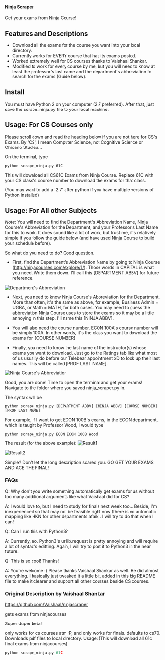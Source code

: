 #### Ninja Scraper
Get your exams from Ninja Course!

## Features and Descriptions
* Download all the exams for the course you want into your local directory.
* Currently works for EVERY course that has its exams posted. 
* Worked extremely well for CS courses thanks to Vaishaal Shankar. 
* Modified to work for every course by me, but you will need to know at least the professor's last name and the department's abbreviation to search for the exams (Guide below).

## Install
You must have Python 2 on your computer (2.7 preferred). After that, just save the scrape_ninja.py file to your local machine.

## Usage: For CS Courses only
Please scroll down and read the heading below if you are not here for CS's Exams. By 'CS', I mean Computer Science, not Cognitive Science or Chicano Studies...

On the terminal, type  
```
python scrape_ninja.py 61C 
```
This will download all CS61C Exams from Ninja Course. Replace 61C with your CS class's course number to download the exams for that class. 

(You may want to add a '2.7' after python if you have multiple versions of Python installed)

## Usage: For All other Subjects
*Note*: You will need to find the Department's Abbreviation Name, Ninja Course's Abbreviation for the Department, and your Professor's Last Name for this to work. It does sound like a lot of work, but trust me, it's relatively simple if you follow the guide below (and have used Ninja Course to build your schedule before).

So what do you need to do? Good question.

* First, find the Department's Abbreviation Name by going to Ninja Course (http://ninjacourses.com/explore/1/). Those words in CAPITAL is what you need. Write them down. I'll call this [DEPARTMENT ABBV] for future reference.

![Department's Abbreviation](https://raw.github.com/kqdtran/ninjascraper/master/img/department_abbr.png)

* Next, you need to know Ninja Course's Abbreviation for the Department. More than often, it's the same as above, for example, Business Admin = UGBA, or Math = MATH, for both cases. You may need to guess the abbreviation Ninja Course uses to store the exams so it may be a little annoying in this step. I'll name this [NINJA ABBV]. 

* You will also need the course number. ECON 100A's course number will be simply 100A. In other words, it's the class you want to download the exams for. [COURSE NUMBER]

* Finally, you need to know the last name of the instructor(s) whose exams you want to download. Just go to the Ratings tab like what most of us usually do before our Telebear appointment xD to look up their last names. This will be called [PROF LAST NAME].

![Ninja Course's Abbreviation](https://raw.github.com/kqdtran/ninjascraper/master/img/lastname.png)

Good, you are done! Time to open the terminal and get your exams! Navigate to the folder where you saved ninja_scraper.py in.

The syntax will be
```
python scrape_ninja.py [DEPARTMENT ABBV] [NINJA ABBV] [COURSE NUMBER] [PROF LAST NAME]
```

For example, if I want to get ECON 100B's exams, in the ECON department, which is taught by Professor Wood, I would type
```
python scrape_ninja.py ECON ECON 100B Wood
```

The result (for the above example):
![Result1](https://raw.github.com/kqdtran/ninjascraper/master/img/result1.png)


![Result2](https://raw.github.com/kqdtran/ninjascraper/master/img/result2.png)

Simple? Don't let the long description scared you. GO GET YOUR EXAMS AND ACE THE FINAL!

### FAQs
Q: Why don't you write something automatically get exams for us without too many additional arguments like what Vaishaal did for CS?

A: I would love to, but I need to study for finals next week too... Beside, I'm inexperienced so that may not be feasible right now (there is no automatic mapping like HKN for other departments afaik). I will try to do that when I can!

Q: Can I run this with Python3?

A: Currently, no. Python3's urllib.request is pretty annoying and will require a lot of syntax's editting. Again, I will try to port it to Python3 in the near future.

Q: This is so cool! Thanks!

A: You're welcome :) Please thanks Vaishaal Shankar as well. He did almost everything. I basically just tweaked it a little bit, added in this big README file to make it clearer and support all other courses beside CS courses. 


### Original Description by Vaishaal Shankar
https://github.com/Vaishaal/ninjascraper

gets exams from ninjacourses

Super duper beta!

only works for cs courses atm :P, and only works for finals.
defaults to cs70. Downloads pdf files to local directory.
Usage: (This will download all 61c final exams from ninjacourses)
```python
python scrape_ninja.py 61C 
```

